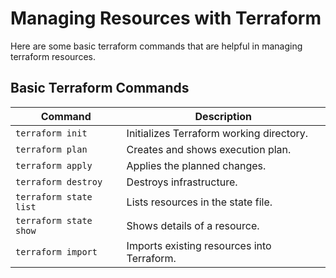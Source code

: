# Managing Resources with Terraform

Here are some basic terraform commands that are helpful in managing terraform resources.

## Basic Terraform Commands

| **Command**            | **Description**                                      |
|------------------------|------------------------------------------------------|
| `terraform init`       | Initializes Terraform working directory.             |
| `terraform plan`       | Creates and shows execution plan.                    |
| `terraform apply`      | Applies the planned changes.                         |
| `terraform destroy`    | Destroys infrastructure.                              |
| `terraform state list` | Lists resources in the state file.                   |
| `terraform state show` | Shows details of a resource.                         |
| `terraform import`     | Imports existing resources into Terraform.           |
